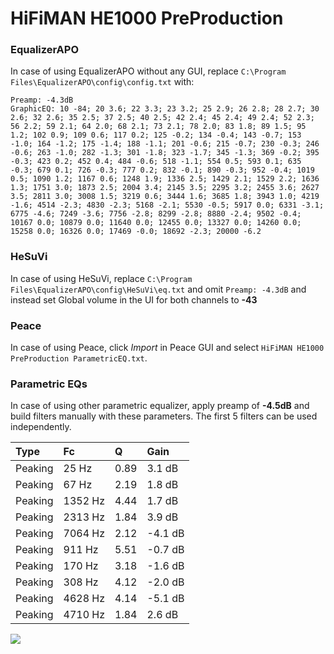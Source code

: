 # HiFiMAN HE1000 PreProduction

### EqualizerAPO
In case of using EqualizerAPO without any GUI, replace `C:\Program Files\EqualizerAPO\config\config.txt`
with:
```
Preamp: -4.3dB
GraphicEQ: 10 -84; 20 3.6; 22 3.3; 23 3.2; 25 2.9; 26 2.8; 28 2.7; 30 2.6; 32 2.6; 35 2.5; 37 2.5; 40 2.5; 42 2.4; 45 2.4; 49 2.4; 52 2.3; 56 2.2; 59 2.1; 64 2.0; 68 2.1; 73 2.1; 78 2.0; 83 1.8; 89 1.5; 95 1.2; 102 0.9; 109 0.6; 117 0.2; 125 -0.2; 134 -0.4; 143 -0.7; 153 -1.0; 164 -1.2; 175 -1.4; 188 -1.1; 201 -0.6; 215 -0.7; 230 -0.3; 246 -0.6; 263 -1.0; 282 -1.3; 301 -1.8; 323 -1.7; 345 -1.3; 369 -0.2; 395 -0.3; 423 0.2; 452 0.4; 484 -0.6; 518 -1.1; 554 0.5; 593 0.1; 635 -0.3; 679 0.1; 726 -0.3; 777 0.2; 832 -0.1; 890 -0.3; 952 -0.4; 1019 0.5; 1090 1.2; 1167 0.6; 1248 1.9; 1336 2.5; 1429 2.1; 1529 2.2; 1636 1.3; 1751 3.0; 1873 2.5; 2004 3.4; 2145 3.5; 2295 3.2; 2455 3.6; 2627 3.5; 2811 3.0; 3008 1.5; 3219 0.6; 3444 1.6; 3685 1.8; 3943 1.0; 4219 -1.6; 4514 -2.3; 4830 -2.3; 5168 -2.1; 5530 -0.5; 5917 0.0; 6331 -3.1; 6775 -4.6; 7249 -3.6; 7756 -2.8; 8299 -2.8; 8880 -2.4; 9502 -0.4; 10167 0.0; 10879 0.0; 11640 0.0; 12455 0.0; 13327 0.0; 14260 0.0; 15258 0.0; 16326 0.0; 17469 -0.0; 18692 -2.3; 20000 -6.2
```

### HeSuVi
In case of using HeSuVi, replace `C:\Program Files\EqualizerAPO\config\HeSuVi\eq.txt` and omit `Preamp:
-4.3dB` and instead set Global volume in the UI for both channels to **-43**

### Peace
In case of using Peace, click *Import* in Peace GUI and select `HiFiMAN HE1000 PreProduction ParametricEQ.txt`.

### Parametric EQs
In case of using other parametric equalizer, apply preamp of **-4.5dB** and build filters manually with
these parameters. The first 5 filters can be used independently.

| Type    | Fc      |    Q | Gain    |
|:--------|:--------|:-----|:--------|
| Peaking | 25 Hz   | 0.89 | 3.1 dB  |
| Peaking | 67 Hz   | 2.19 | 1.8 dB  |
| Peaking | 1352 Hz | 4.44 | 1.7 dB  |
| Peaking | 2313 Hz | 1.84 | 3.9 dB  |
| Peaking | 7064 Hz | 2.12 | -4.1 dB |
| Peaking | 911 Hz  | 5.51 | -0.7 dB |
| Peaking | 170 Hz  | 3.18 | -1.6 dB |
| Peaking | 308 Hz  | 4.12 | -2.0 dB |
| Peaking | 4628 Hz | 4.14 | -5.1 dB |
| Peaking | 4710 Hz | 1.84 | 2.6 dB  |

![](https://raw.githubusercontent.com/jaakkopasanen/AutoEq/master/results/innerfidelity/sbaf-serious/HiFiMAN%20HE1000%20PreProduction/HiFiMAN%20HE1000%20PreProduction.png)